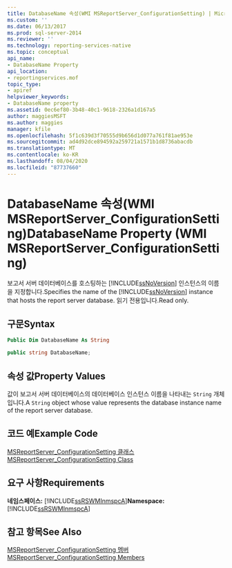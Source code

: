 ```yaml
---
title: DatabaseName 속성(WMI MSReportServer_ConfigurationSetting) | Microsoft Docs
ms.custom: ''
ms.date: 06/13/2017
ms.prod: sql-server-2014
ms.reviewer: ''
ms.technology: reporting-services-native
ms.topic: conceptual
api_name:
- DatabaseName Property
api_location:
- reportingservices.mof
topic_type:
- apiref
helpviewer_keywords:
- DatabaseName property
ms.assetid: 0ec6ef80-3b48-40c1-9618-2326a1d167a5
author: maggiesMSFT
ms.author: maggies
manager: kfile
ms.openlocfilehash: 5f1c639d3f70555d9b656d1d077a761f81ae953e
ms.sourcegitcommit: ad4d92dce894592a259721a1571b1d8736abacdb
ms.translationtype: MT
ms.contentlocale: ko-KR
ms.lasthandoff: 08/04/2020
ms.locfileid: "87737660"
---
```

# <a name="databasename-property-wmi-msreportserver_configurationsetting"></a><span data-ttu-id="cadec-102">DatabaseName 속성(WMI MSReportServer_ConfigurationSetting)</span><span class="sxs-lookup"><span data-stu-id="cadec-102">DatabaseName Property (WMI MSReportServer_ConfigurationSetting)</span></span>
  <span data-ttu-id="cadec-103">보고서 서버 데이터베이스를 호스팅하는 [!INCLUDE[ssNoVersion](../../includes/ssnoversion-md.md)] 인스턴스의 이름을 지정합니다.</span><span class="sxs-lookup"><span data-stu-id="cadec-103">Specifies the name of the [!INCLUDE[ssNoVersion](../../includes/ssnoversion-md.md)] instance that hosts the report server database.</span></span> <span data-ttu-id="cadec-104">읽기 전용입니다.</span><span class="sxs-lookup"><span data-stu-id="cadec-104">Read only.</span></span>  
  
## <a name="syntax"></a><span data-ttu-id="cadec-105">구문</span><span class="sxs-lookup"><span data-stu-id="cadec-105">Syntax</span></span>  
  
```vb  
Public Dim DatabaseName As String  
```  
  
```csharp  
public string DatabaseName;  
```  
  
## <a name="property-values"></a><span data-ttu-id="cadec-106">속성 값</span><span class="sxs-lookup"><span data-stu-id="cadec-106">Property Values</span></span>  
 <span data-ttu-id="cadec-107">값이 보고서 서버 데이터베이스의 데이터베이스 인스턴스 이름을 나타내는 `String` 개체입니다.</span><span class="sxs-lookup"><span data-stu-id="cadec-107">A `String` object whose value represents the database instance name of the report server database.</span></span>  
  
## <a name="example-code"></a><span data-ttu-id="cadec-108">코드 예</span><span class="sxs-lookup"><span data-stu-id="cadec-108">Example Code</span></span>  
 [<span data-ttu-id="cadec-109">MSReportServer_ConfigurationSetting 클래스</span><span class="sxs-lookup"><span data-stu-id="cadec-109">MSReportServer_ConfigurationSetting Class</span></span>](msreportserver-configurationsetting-class.md)  
  
## <a name="requirements"></a><span data-ttu-id="cadec-110">요구 사항</span><span class="sxs-lookup"><span data-stu-id="cadec-110">Requirements</span></span>  
 <span data-ttu-id="cadec-111">**네임스페이스:** [!INCLUDE[ssRSWMInmspcA](../../includes/ssrswminmspca-md.md)]</span><span class="sxs-lookup"><span data-stu-id="cadec-111">**Namespace:** [!INCLUDE[ssRSWMInmspcA](../../includes/ssrswminmspca-md.md)]</span></span>  
  
## <a name="see-also"></a><span data-ttu-id="cadec-112">참고 항목</span><span class="sxs-lookup"><span data-stu-id="cadec-112">See Also</span></span>  
 [<span data-ttu-id="cadec-113">MSReportServer_ConfigurationSetting 멤버</span><span class="sxs-lookup"><span data-stu-id="cadec-113">MSReportServer_ConfigurationSetting Members</span></span>](msreportserver-configurationsetting-members.md)  
  
  
